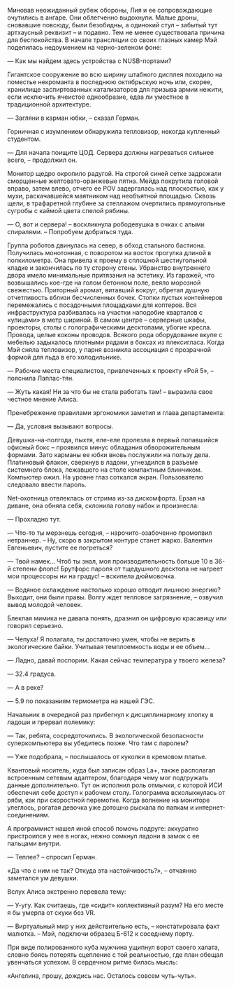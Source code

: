 Миновав неожиданный рубеж обороны, Лия и ее сопровождающие очутились в ангаре. Они облегченно выдохнули. Малые дроны, сновавшие повсюду, были безобидны, а одинокий стул – забытый тут артхаусный реквизит – и подавно. Тем не менее существовала причина для беспокойства. В начале трансляции со своих глазных камер Мэй поделилась недоумением на черно-зеленом фоне:  
  
— Как мы найдем здесь устройства с NUSB-портами?   
  
Гигантское сооружение во всю ширину штабного дисплея походило на поместье некроманта в последнюю октябрьскую ночь или, скорее, хранилище заспиртованных катализаторов для призыва армии нежити, если исключить ячеистое однообразие, едва ли уместное в традиционной архитектуре.  
  
— Загляни в карман юбки, – сказал Герман.  
  
Горничная с изумлением обнаружила тепловизор, некогда купленный студентом.    
  
— Для начала поищите ЦОД. Сервера должны нагреваться сильнее всего, – продолжил он.  
  
Монитор щедро окропило радугой. На строгой синей сетке задрожали сморщенные желтовато-оранжевые пятна. Мейда покрутила головой вправо, затем влево, отчего ее POV задергалась над плоскостью, как у мухи, раскачавшейся маятником над необъятной площадью. Сквозь щели, в трафаретной глубине за стеллажом очертились прямоугольные сугробы с каймой цвета спелой рябины.

— О, вот и сервера! – воскликнула рободевушка в очках с алыми спиралями. – Попробуем добраться туда.  
  
Группа роботов двинулась на север, в обход стального бастиона. Получилась монотонная, с поворотом на восток прогулка длиной в полкилометра. Она привела к проему в сплошной шестиугольной кладке и закончилась по ту сторону стены. Убранство внутреннего двора имело минимальные притязания на эстетику. Из гаражей, что возвышались кое-где на голом бетонном поле, веяло морозной свежестью. Приторный аромат, витавший вокруг, обретал душную отчетливость вблизи бесчисленных бочек. Стопки пустых контейнеров перемежались с посадочными площадками для коптеров. Вся инфраструктура разбивалась на участки наподобие кварталов с «улицами» в метр шириной. В самом центре – серверные шкафы, проекторы, столы с голографическими десктопами, убогие кресла. Провода, целые коконы проводов. Всякого рода оборудование вкупе с мебелью задыхалось плотными рядами в боксах из плексигласа. Когда Мэй сняла тепловизор, у парня возникла ассоциация с прозрачной формой для льда в его холодильнике.  
  
— Рабочие места специалистов, привлеченных к проекту «Рой 5», – пояснила Лаплас-тян.

— Жуть какая! Ни за что бы не стала работать там! – выразила свое честное мнение Алиса.  
  
Пренебрежение правилами эргономики заметил и глава департамента:  
  
— Да, условия вызывают вопросы.  
  
Девушка-на-полгода, пыхтя, еле-еле пролезла в первый попавшийся офисный бокс – проявился минус обладания обворожительным формами. Зато карманы ее юбки вновь послужили на пользу дела. Платиновый флакон, сверкнув в ладони, угнездился в разъеме системного блока, лежавшего на столе компактным блинчиком. Компьютер ожил. На уровне глаз соткался экран. Пользователю следовало ввести пароль.  
  
Net-охотница отвлеклась от стрима из-за дискомфорта. Ерзая на диване, она обняла себя, склонила голову набок и произнесла:

— Прохладно тут.

— Что-то ты мерзнешь сегодня, – нарочито-озабоченно промолвил нетраннер. – Ну, скоро в закрытом контуре станет жарко. Валентин Евгеньевич, пустите ее погреться?

— Твой намек... Чтоб ты знал, моя производительность больше 10 в 36-й степени флопс! Брутфорс пароля от тщедушного десктопа не нагреет мои процессоры ни на градус! – вскипела дюймовочка.

— Водяное охлаждение настолько хорошо отводит лишнюю энергию? Выходит, они были правы. Волгу ждет тепловое загрязнение, – озвучил вывод молодой человек.

Блеклая мимика не давала понять, дразнил он цифровую красавицу или говорил серьезно.

— Чепуха! Я полагала, ты достаточно умен, чтобы не верить в экологические байки. Учитывая темплоемкость воды и ее объем...

— Ладно, давай поспорим. Какая сейчас температура у твоего железа?

— 32.4 градуса.

— А в реке?

— 5.9 по показаниям термометра на нашей ГЭС.

Начальник в очередной раз прибегнул к дисциплинарному хлопку в ладоши и прервал полемику:

— Так, ребята, сосредоточились. В экологической безопасности суперкомпьютера вы убедитесь позже. Что там с паролем?

— Уже подобрала, – послышалось от куколки в кремовом платье.

Квантовый носитель, куда был записан образ La+, также располагал встроенным сетевым адаптером, благодаря чему мог подгружать данные дополнительно. Тут он исполнил роль отмычки, с которой ИСИ обеспечил себе доступ к рабочем столу. Голограмма всколыхнулась от ряби, как при скоростной перемотке. Когда волнение на мониторе улеглось, рогатая девочка уже дотошно рыскала по папкам и интернет-соединениям. 

А программист нашел иной способ помочь подруге: аккуратно пристроился у нее в ногах, нежно сомкнул ладони в замок с ее пальцами внутри.

— Теплее? – спросил Герман.

«Да что с ним не так? Откуда эта настойчивость?», – отчаянно заметался ум девушки.

Вслух Алиса экстренно перевела тему:

— У-угу. Как считаешь, где «сидит» коллективный разум? На его месте я бы умерла от скуки без VR.

— Виртуальный мир у них действительно есть, – констатировала факт малютка. – Мэй, подключи образец Б-612 к соседнему порту. 

При виде полированного куба мужчина ущипнул ворот своего халата, словно боясь потерять сцепление с той реальностью, где план обещал увенчаться успехом. В сердечном ритме билась мысль:

«Ангелина, прошу, дождись нас. Осталось совсем чуть-чуть».